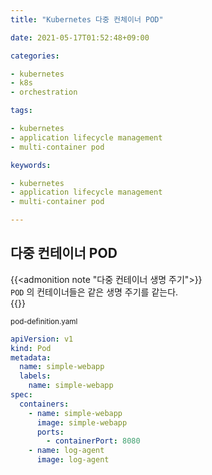 ```yaml
---
title: "Kubernetes 다중 컨체이너 POD"

date: 2021-05-17T01:52:48+09:00

categories:

- kubernetes
- k8s
- orchestration

tags:

- kubernetes
- application lifecycle management
- multi-container pod

keywords:

- kubernetes
- application lifecycle management
- multi-container pod

---
```


## 다중 컨테이너 POD

{{<admonition note "다중 컨테이너 생명 주기">}}  
`POD` 의 컨테이너들은 같은 생명 주기를 같는다.  
{{</admonition>}}

<sub>pod-definition.yaml</sub>

```yaml
apiVersion: v1
kind: Pod
metadata:
  name: simple-webapp
  labels:
    name: simple-webapp
spec:
  containers:
    - name: simple-webapp
      image: simple-webapp
      ports:
        - containerPort: 8080
    - name: log-agent
      image: log-agent
```